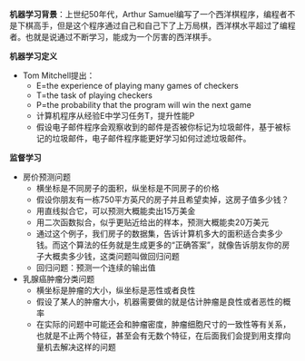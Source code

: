 **机器学习背景**：上世纪50年代，Arthur Samuel编写了一个西洋棋程序，编程者不是下棋高手，但是这个程序通过自己和自己下了上万局棋，西洋棋水平超过了编程者。也就是说通过不断学习，能成为一个厉害的西洋棋手。



**机器学习定义**

- Tom Mitchell提出：
  - E=the experience of playing many games of checkers
  - T=the task of playing checkers
  - P=the probability that the program will win the next game
  - 计算机程序从经验E中学习任务T，提升性能P
  - 假设电子邮件程序会观察收到的邮件是否被你标记为垃圾邮件，基于被标记的垃圾邮件，电子邮件程序能更好学习如何过滤垃圾邮件。



**监督学习**

- 房价预测问题
  - 横坐标是不同房子的面积，纵坐标是不同房子的价格
  - 假设你朋友有一栋750平方英尺的房子并且希望卖掉，这房子值多少钱？
  - 用直线拟合它，可以预测大概能卖出15万美金
  - 用二次函数拟合，似乎更贴近给出的样本，预测大概能卖20万美元
  - 通过这个例子，我们房子的数据集，告诉计算机多大的面积适合卖多少钱。而这个算法的任务就是生成更多的“正确答案”，就像告诉朋友你的房子大概卖多少钱，这类问题叫做回归问题
  - 回归问题：预测一个连续的输出值
- 乳腺癌肿瘤分类问题
  - 横坐标是肿瘤的大小，纵坐标是恶性或者良性
  - 假设了某人的肿瘤大小，机器需要做的就是估计肿瘤是良性或者恶性的概率
  - 在实际的问题中可能还会和肿瘤密度，肿瘤细胞尺寸的一致性等有关系，也就是不止两个特征，甚至会有无数个特征，在后面我们会提到用支撑向量机去解决这样的问题